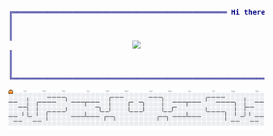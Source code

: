 <p align="center">
<pre style="font-family:Menlo,'DejaVu Sans Mono',consolas,'Courier New',monospace">
<span style="color: #000080; font-weight: bold">╔══════════════════════════════════════════════════ Hi there ═══════════════════════════════════════════════╗</span>
<span style="color: #000080; font-weight: bold">║</span>                                                                                                           <span style="color: #000080; font-weight: bold">║</span>
<span style="color: #000080; font-weight: bold">║</span>                                                                                                           <span style="color: #000080; font-weight: bold">║</span>
<span style="color: #000080; font-weight: bold">║</span>                                                                                                           <span style="color: #000080; font-weight: bold">║</span>
                             <a href="https://skillicons.dev"><img src="https://skillicons.dev/icons?i=debian,bash,cpp,cmake,py,docker,git,jenkins,azure,gcp,workers,nginx&perline=6" /></a>                            
<span style="color: #000080; font-weight: bold">║</span>                                                                                                           <span style="color: #000080; font-weight: bold">║</span>
<span style="color: #000080; font-weight: bold">║</span>                                                                                                           <span style="color: #000080; font-weight: bold">║</span>
<span style="color: #000080; font-weight: bold">║</span>                                                                                                           <span style="color: #000080; font-weight: bold">║</span>
<span style="color: #000080; font-weight: bold">╚═══════════════════════════════════════════════════════════════════════════════════════════════════════════╝</span>
</pre>
</p>


<picture>
    <source media="(prefers-color-scheme: dark)" srcset="https://raw.githubusercontent.com/ankalaric/ankalaric/output/pacman-contribution-graph-dark.svg">
    <source media="(prefers-color-scheme: light)" srcset="https://raw.githubusercontent.com/ankalaric/ankalaric/output/pacman-contribution-graph.svg">
    <img alt="pacman contribution graph" src="https://raw.githubusercontent.com/ankalaric/ankalaric/output/pacman-contribution-graph.svg">
</picture>
